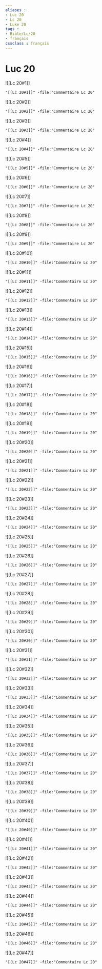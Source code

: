 ```yaml
---
aliases : 
- Luc 20
- Lc 20
- Luke 20
tags : 
- Bible/Lc/20
- français
cssclass : français
---
```


# Luc 20

![[Lc 20#1]]

```query
"[[Lc 20#1]]" -file:"Commentaire Lc 20"
```

![[Lc 20#2]]

```query
"[[Lc 20#2]]" -file:"Commentaire Lc 20"
```

![[Lc 20#3]]

```query
"[[Lc 20#3]]" -file:"Commentaire Lc 20"
```

![[Lc 20#4]]

```query
"[[Lc 20#4]]" -file:"Commentaire Lc 20"
```

![[Lc 20#5]]

```query
"[[Lc 20#5]]" -file:"Commentaire Lc 20"
```

![[Lc 20#6]]

```query
"[[Lc 20#6]]" -file:"Commentaire Lc 20"
```

![[Lc 20#7]]

```query
"[[Lc 20#7]]" -file:"Commentaire Lc 20"
```

![[Lc 20#8]]

```query
"[[Lc 20#8]]" -file:"Commentaire Lc 20"
```

![[Lc 20#9]]

```query
"[[Lc 20#9]]" -file:"Commentaire Lc 20"
```

![[Lc 20#10]]

```query
"[[Lc 20#10]]" -file:"Commentaire Lc 20"
```

![[Lc 20#11]]

```query
"[[Lc 20#11]]" -file:"Commentaire Lc 20"
```

![[Lc 20#12]]

```query
"[[Lc 20#12]]" -file:"Commentaire Lc 20"
```

![[Lc 20#13]]

```query
"[[Lc 20#13]]" -file:"Commentaire Lc 20"
```

![[Lc 20#14]]

```query
"[[Lc 20#14]]" -file:"Commentaire Lc 20"
```

![[Lc 20#15]]

```query
"[[Lc 20#15]]" -file:"Commentaire Lc 20"
```

![[Lc 20#16]]

```query
"[[Lc 20#16]]" -file:"Commentaire Lc 20"
```

![[Lc 20#17]]

```query
"[[Lc 20#17]]" -file:"Commentaire Lc 20"
```

![[Lc 20#18]]

```query
"[[Lc 20#18]]" -file:"Commentaire Lc 20"
```

![[Lc 20#19]]

```query
"[[Lc 20#19]]" -file:"Commentaire Lc 20"
```

![[Lc 20#20]]

```query
"[[Lc 20#20]]" -file:"Commentaire Lc 20"
```

![[Lc 20#21]]

```query
"[[Lc 20#21]]" -file:"Commentaire Lc 20"
```

![[Lc 20#22]]

```query
"[[Lc 20#22]]" -file:"Commentaire Lc 20"
```

![[Lc 20#23]]

```query
"[[Lc 20#23]]" -file:"Commentaire Lc 20"
```

![[Lc 20#24]]

```query
"[[Lc 20#24]]" -file:"Commentaire Lc 20"
```

![[Lc 20#25]]

```query
"[[Lc 20#25]]" -file:"Commentaire Lc 20"
```

![[Lc 20#26]]

```query
"[[Lc 20#26]]" -file:"Commentaire Lc 20"
```

![[Lc 20#27]]

```query
"[[Lc 20#27]]" -file:"Commentaire Lc 20"
```

![[Lc 20#28]]

```query
"[[Lc 20#28]]" -file:"Commentaire Lc 20"
```

![[Lc 20#29]]

```query
"[[Lc 20#29]]" -file:"Commentaire Lc 20"
```

![[Lc 20#30]]

```query
"[[Lc 20#30]]" -file:"Commentaire Lc 20"
```

![[Lc 20#31]]

```query
"[[Lc 20#31]]" -file:"Commentaire Lc 20"
```

![[Lc 20#32]]

```query
"[[Lc 20#32]]" -file:"Commentaire Lc 20"
```

![[Lc 20#33]]

```query
"[[Lc 20#33]]" -file:"Commentaire Lc 20"
```

![[Lc 20#34]]

```query
"[[Lc 20#34]]" -file:"Commentaire Lc 20"
```

![[Lc 20#35]]

```query
"[[Lc 20#35]]" -file:"Commentaire Lc 20"
```

![[Lc 20#36]]

```query
"[[Lc 20#36]]" -file:"Commentaire Lc 20"
```

![[Lc 20#37]]

```query
"[[Lc 20#37]]" -file:"Commentaire Lc 20"
```

![[Lc 20#38]]

```query
"[[Lc 20#38]]" -file:"Commentaire Lc 20"
```

![[Lc 20#39]]

```query
"[[Lc 20#39]]" -file:"Commentaire Lc 20"
```

![[Lc 20#40]]

```query
"[[Lc 20#40]]" -file:"Commentaire Lc 20"
```

![[Lc 20#41]]

```query
"[[Lc 20#41]]" -file:"Commentaire Lc 20"
```

![[Lc 20#42]]

```query
"[[Lc 20#42]]" -file:"Commentaire Lc 20"
```

![[Lc 20#43]]

```query
"[[Lc 20#43]]" -file:"Commentaire Lc 20"
```

![[Lc 20#44]]

```query
"[[Lc 20#44]]" -file:"Commentaire Lc 20"
```

![[Lc 20#45]]

```query
"[[Lc 20#45]]" -file:"Commentaire Lc 20"
```

![[Lc 20#46]]

```query
"[[Lc 20#46]]" -file:"Commentaire Lc 20"
```

![[Lc 20#47]]

```query
"[[Lc 20#47]]" -file:"Commentaire Lc 20"
```

